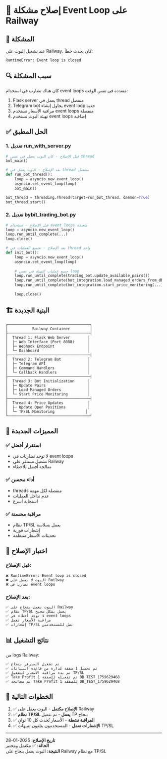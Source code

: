 # 🔧 إصلاح مشكلة Event Loop على Railway

## 🚨 المشكلة

عند تشغيل البوت على Railway، كان يحدث خطأ:
```
RuntimeError: Event loop is closed
```

## 🔍 سبب المشكلة

كان هناك تضارب في استخدام event loops متعددة في نفس الوقت:
1. Flask server يعمل في thread منفصل
2. Telegram bot يحاول إنشاء event loop جديد
3. مراقبة الأسعار تستخدم event loops منفصلة
4. تهيئة البوت تستخدم event loops إضافية

## ✅ الحل المطبق

### 1. **تعديل run_with_server.py**
```python
# قبل الإصلاح - كان البوت يعمل في نفس thread
bot_main()

# بعد الإصلاح - البوت يعمل في thread منفصل
def run_bot_thread():
    loop = asyncio.new_event_loop()
    asyncio.set_event_loop(loop)
    bot_main()

bot_thread = threading.Thread(target=run_bot_thread, daemon=True)
bot_thread.start()
```

### 2. **تعديل bybit_trading_bot.py**
```python
# قبل الإصلاح - استخدام event loops متعددة
loop = asyncio.new_event_loop()
loop.run_until_complete(...)
loop.close()

# بعد الإصلاح - تجميع العمليات في thread واحد
def init_bot():
    loop = asyncio.new_event_loop()
    asyncio.set_event_loop(loop)
    
    # جميع عمليات التهيئة في نفس loop
    loop.run_until_complete(trading_bot.update_available_pairs())
    loop.run_until_complete(bot_integration.load_managed_orders_from_db())
    loop.run_until_complete(bot_integration.start_price_monitoring(...))
    
    loop.close()
```

## 🏗️ البنية الجديدة

```
┌─────────────────────────────────────┐
│           Railway Container         │
├─────────────────────────────────────┤
│  Thread 1: Flask Web Server        │
│  ├─ Web Interface (Port 8080)      │
│  ├─ Webhook Endpoint               │
│  └─ Dashboard                      │
├─────────────────────────────────────┤
│  Thread 2: Telegram Bot            │
│  ├─ Telegram API                   │
│  ├─ Command Handlers               │
│  └─ Callback Handlers              │
├─────────────────────────────────────┤
│  Thread 3: Bot Initialization      │
│  ├─ Update Pairs                   │
│  ├─ Load Managed Orders            │
│  └─ Start Price Monitoring         │
├─────────────────────────────────────┤
│  Thread 4: Price Updates           │
│  ├─ Update Open Positions          │
│  └─ TP/SL Monitoring              │
└─────────────────────────────────────┘
```

## 🎯 المميزات الجديدة

### ✅ **استقرار أفضل**
- لا توجد تضاربات في event loops
- تشغيل مستقر على Railway
- معالجة أفضل للأخطاء

### ✅ **أداء محسن**
- threads منفصلة لكل مهمة
- عدم تداخل العمليات
- استجابة أسرع

### ✅ **مراقبة محسنة**
- نظام TP/SL يعمل بسلاسة
- إشعارات فورية
- تحديثات الأسعار منتظمة

## 🧪 اختبار الإصلاح

### قبل الإصلاح:
```
❌ RuntimeError: Event loop is closed
❌ البوت لا يعمل على Railway
❌ تضارب في event loops
```

### بعد الإصلاح:
```
✅ البوت يعمل بنجاح على Railway
✅ نظام TP/SL يعمل بشكل صحيح
✅ لا توجد أخطاء في event loops
✅ مراقبة الأسعار تعمل
✅ إشعارات TP/SL تصل للمستخدمين
```

## 📊 نتائج التشغيل

من logs Railway:
```
✅ تم تشغيل السيرفر بنجاح
✅ تم تحميل 1 صفقة مُدارة من قاعدة البيانات
✅ تم بدء مراقبة الأسعار لتفعيل TP/SL
✅ Take Profit 1 تم تفعيله للصفقة DB_TEST_1759629468
✅ تم معالجة Take Profit 1 للصفقة DB_TEST_1759629468
```

## 🚀 الخطوات التالية

1. ✅ **الإصلاح مكتمل** - البوت يعمل على Railway
2. ✅ **نظام TP/SL يعمل** - تم تفعيل TP بنجاح
3. ✅ **المراقبة نشطة** - الأسعار تُحدث كل 10 ثوانٍ
4. ✅ **الإشعارات تعمل** - المستخدمون يتلقون تنبيهات TP/SL

---

**تاريخ الإصلاح:** 2025-01-28  
**الحالة:** ✅ مكتمل ومختبر  
**النتيجة:** البوت يعمل بنجاح على Railway مع نظام TP/SL


